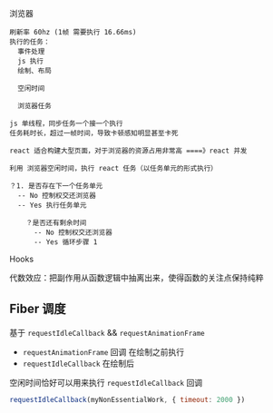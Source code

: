 浏览器

```
刷新率 60hz (1帧 需要执行 16.66ms)
执行的任务：
  事件处理
  js 执行
  绘制、布局

  空闲时间

  浏览器任务

js 单线程，同步任务一个接一个执行
任务耗时长，超过一帧时间，导致卡顿感知明显甚至卡死

react 适合构建大型页面，对于浏览器的资源占用非常高 ====》react 并发

利用 浏览器空闲时间，执行 react 任务（以任务单元的形式执行）

？1. 是否存在下一个任务单元
  -- No 控制权交还浏览器
  -- Yes 执行任务单元

    ？是否还有剩余时间
      -- No 控制权交还浏览器
      -- Yes 循环步骤 1

```

Hooks

代数效应：把副作用从函数逻辑中抽离出来，使得函数的关注点保持纯粹

## Fiber 调度
基于 `requestIdleCallback` && `requestAnimationFrame`

- `requestAnimationFrame` 回调 在绘制之前执行
- `requestIdleCallback` 在绘制后

空闲时间恰好可以用来执行 `requestIdleCallback` 回调
```js
requestIdleCallback(myNonEssentialWork, { timeout: 2000 })
```

